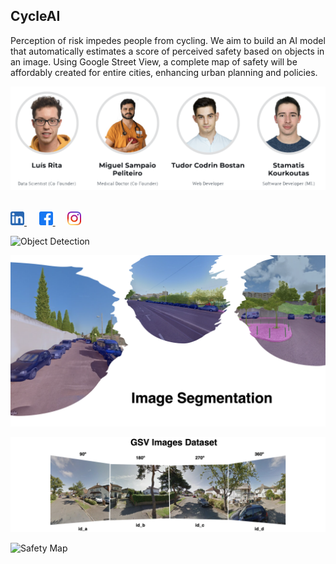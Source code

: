 ## CycleAI

Perception of risk impedes people from cycling. We aim to build an AI model that automatically estimates a score of perceived safety based on objects in an image. Using Google Street View, a complete map of safety will be affordably created for entire cities, enhancing urban planning and policies.

![team](images/team.png)

<br/>

<a href="https://www.linkedin.com/company/cycleai">
        <img alt="CycleAI LinkedIn" width="22px" src="./images/media/link.png" />
</a> &nbsp;&nbsp;&nbsp;&nbsp;

<a href="https://www.facebook.com/CycleAI">
        <img alt="CycleAI Facebook" width="22px" src="./images/media/face.png" />
</a> &nbsp;&nbsp;&nbsp;&nbsp;

<a href="https://www.instagram.com/cycle.ai">
        <img alt="CycleAI Instagram" width="22px" src="./images/media/insta.png" />
</a>

![Object Detection](images/object_detection.png)

![Image Segmentation](images/image_segmentation.png)

![Streetview](images/streetview.png)

![Safety Map](images/safety_map.png)
